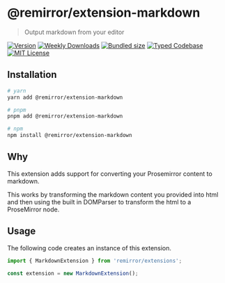 # @remirror/extension-markdown

> Output markdown from your editor

[![Version][version]][npm] [![Weekly Downloads][downloads-badge]][npm] [![Bundled size][size-badge]][size] [![Typed Codebase][typescript]](#) [![MIT License][license]](#)

[version]: https://flat.badgen.net/npm/v/@remirror/extension-markdown
[npm]: https://npmjs.com/package/@remirror/extension-markdown
[license]: https://flat.badgen.net/badge/license/MIT/purple
[size]: https://bundlephobia.com/result?p=@remirror/extension-markdown
[size-badge]: https://flat.badgen.net/bundlephobia/minzip/@remirror/extension-markdown
[typescript]: https://flat.badgen.net/badge/icon/TypeScript?icon=typescript&label
[downloads-badge]: https://badgen.net/npm/dw/@remirror/extension-markdown/red?icon=npm

## Installation

```bash
# yarn
yarn add @remirror/extension-markdown

# pnpm
pnpm add @remirror/extension-markdown

# npm
npm install @remirror/extension-markdown
```

## Why

This extension adds support for converting your Prosemirror content to markdown.

This works by transforming the markdown content you provided into html and then using the built in DOMParser to transform the html to a ProseMirror node.

## Usage

The following code creates an instance of this extension.

```ts
import { MarkdownExtension } from 'remirror/extensions';

const extension = new MarkdownExtension();
```

##
